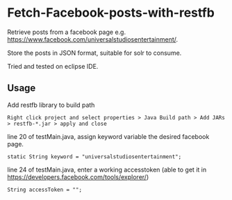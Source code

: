 # Fetch-Facebook-posts-with-restfb

Retrieve posts from a facebook page e.g. https://www.facebook.com/universalstudiosentertainment/.

Store the posts in JSON format, suitable for solr to consume.

Tried and tested on eclipse IDE.

## Usage
Add restfb library to build path
```
Right click project and select properties > Java Build path > Add JARs > restfb-*.jar > apply and close
```

line 20 of testMain.java, assign keyword variable the desired facebook page.
```
static String keyword = "universalstudiosentertainment";
```

line 24 of testMain.java, enter a working accesstoken (able to get it in https://developers.facebook.com/tools/explorer/)
```
String accessToken = "";
```
